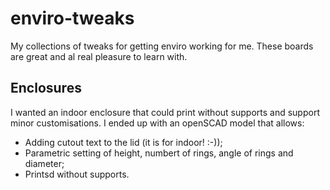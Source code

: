# enviro-tweaks
My collections of tweaks for getting enviro working for me. These boards are great and al real pleasure to learn with.

## Enclosures

I wanted an indoor enclosure that could print without supports and support minor customisations. I ended up with an openSCAD model that allows:
- Adding cutout text to the lid (it is for indoor! :-));
- Parametric setting of height, numbert of rings, angle of rings and diameter;
- Printsd without supports.
